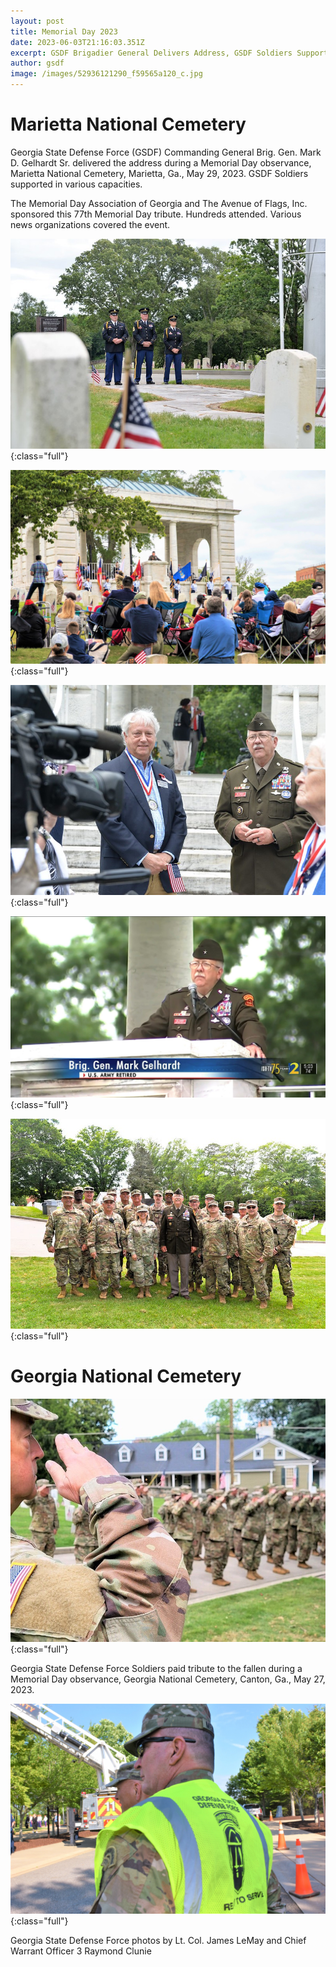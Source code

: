 ```yaml
---
layout: post
title: Memorial Day 2023
date: 2023-06-03T21:16:03.351Z
excerpt: GSDF Brigadier General Delivers Address, GSDF Soldiers Support Observances
author: gsdf
image: /images/52936121290_f59565a120_c.jpg
---
```

# Marietta National Cemetery

Georgia State Defense Force (GSDF) Commanding General Brig. Gen. Mark D. Gelhardt Sr. delivered the address during a Memorial Day observance, Marietta National Cemetery, Marietta, Ga., May 29, 2023. GSDF Soldiers supported in various capacities.

The Memorial Day Association of Georgia and The Avenue of Flags, Inc. sponsored this 77th Memorial Day tribute. Hundreds attended. Various news organizations covered the event.

![](/images/52935132097_2c22986bcd_c.jpg){:class="full"}

![](/images/350255515_1141244610600540_8700383644322129047_n.jpg){:class="full"}

![](/images/52935885084_2fd145859f_c.jpg){:class="full"}

![](/images/350127244_2670250696449077_3645819115745592861_n.jpg){:class="full"}

![](/images/52936175503_4f1c90281b_c.jpg){:class="full"}


# Georgia National Cemetery

![](/images/salute.jpg){:class="full"}

Georgia State Defense Force Soldiers paid tribute to the fallen during a Memorial Day observance, Georgia National Cemetery, Canton, Ga., May 27, 2023.

![](/images/350003032_253750247244743_3631945094462627977_n.jpg){:class="full"}

Georgia State Defense Force photos by Lt. Col. James LeMay and Chief Warrant Officer 3 Raymond Clunie

